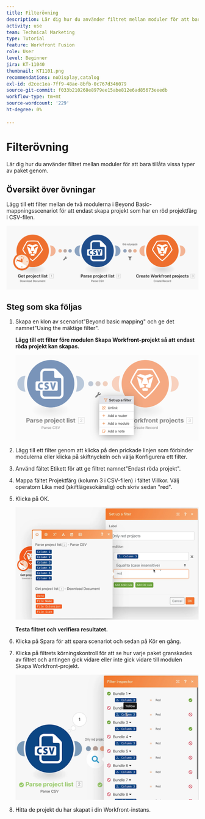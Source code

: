 ```yaml
---
title: Filterövning
description: Lär dig hur du använder filtret mellan moduler för att bara tillåta vissa typer av paket genom.
activity: use
team: Technical Marketing
type: Tutorial
feature: Workfront Fusion
role: User
level: Beginner
jira: KT-11040
thumbnail: KT1101.png
recommendations: noDisplay,catalog
exl-id: d2cec1ea-7ff9-48ae-8bfb-0c767d346079
source-git-commit: f033b210268e8979ee15abe812e6ad85673eeedb
workflow-type: tm+mt
source-wordcount: '229'
ht-degree: 0%

---
```


# Filterövning

Lär dig hur du använder filtret mellan moduler för att bara tillåta vissa typer av paket genom.

## Översikt över övningar

Lägg till ett filter mellan de två modulerna i Beyond Basic-mappningsscenariot för att endast skapa projekt som har en röd projektfärg i CSV-filen.

![Filtrerar bild 1](../12-exercises/assets/filters-walkthrough-1.png)

## Steg som ska följas

1. Skapa en klon av scenariot&quot;Beyond basic mapping&quot; och ge det namnet&quot;Using the mäktige filter&quot;.

   **Lägg till ett filter före modulen Skapa Workfront-projekt så att endast röda projekt kan skapas.**

   ![Filterbild 2](../12-exercises/assets/filters-walkthrough-2.png)

1. Lägg till ett filter genom att klicka på den prickade linjen som förbinder modulerna eller klicka på skiftnyckeln och välja Konfigurera ett filter.
1. Använd fältet Etikett för att ge filtret namnet&quot;Endast röda projekt&quot;.
1. Mappa fältet Projektfärg (kolumn 3 i CSV-filen) i fältet Villkor. Välj operatorn Lika med (skiftlägesokänslig) och skriv sedan &quot;red&quot;.
1. Klicka på OK.

   ![Filterbild 3](../12-exercises/assets/filters-walkthrough-3.png)

   **Testa filtret och verifiera resultatet.**

1. Klicka på Spara för att spara scenariot och sedan på Kör en gång.
1. Klicka på filtrets körningskontroll för att se hur varje paket granskades av filtret och antingen gick vidare eller inte gick vidare till modulen Skapa Workfront-projekt.

   ![Filterbild 4](../12-exercises/assets/filters-walkthrough-4.png)

1. Hitta de projekt du har skapat i din Workfront-instans.
